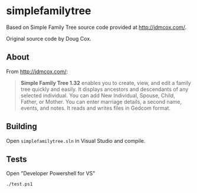 simplefamilytree
================
Based on Simple Family Tree source code provided at http://jdmcox.com/.

Original source code by Doug Cox.


About
-----
From http://jdmcox.com/:

> __Simple Family Tree 1.32__ enables you to create, view, and edit a family tree quickly and easily.
> It displays ancestors and descendants of any selected individual.
> You can add New Individual, Spouse, Child, Father, or Mother.
> You can enter marriage details, a second name, events, and notes.
> It reads and writes files in Gedcom format.


Building
--------
Open `simplefamilytree.sln` in Visual Studio and compile.


Tests
-------
Open "Developer Powershell for VS"
```
./test.ps1
```
